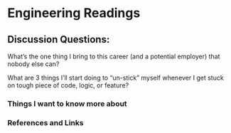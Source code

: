 # Engineering Readings

## Discussion Questions:

What’s the one thing I bring to this career (and a potential employer) that nobody else can?

What are 3 things I’ll start doing to “un-stick” myself whenever I get stuck on tough piece of code, logic, or feature?

###  Things I want to know more about

### References and Links
